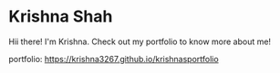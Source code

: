 # Krishna Shah

Hii there! I'm Krishna. Check out my portfolio to know more about me!

portfolio: https://krishna3267.github.io/krishnasportfolio
